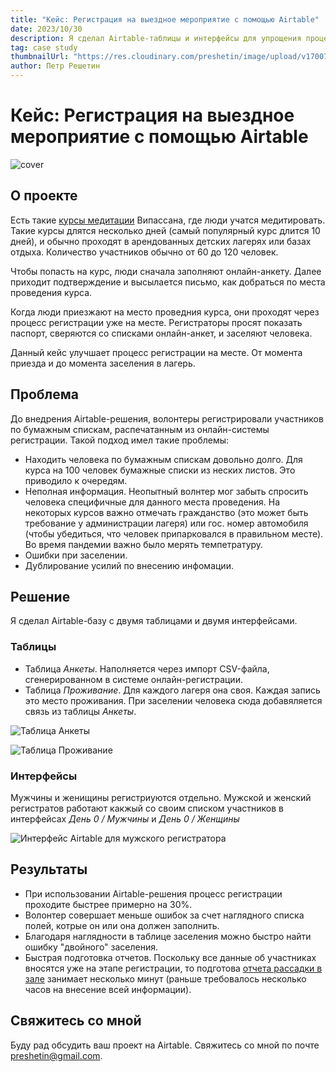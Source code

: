 ```yaml
---
title: "Кейс: Регистрация на выездное мероприятие с помощью Airtable"
date: 2023/10/30
description: Я сделал Airtable-таблицы и интерфейсы для упрощения процесса регистрации на курсы медитации"
tag: case study
thumbnailUrl: "https://res.cloudinary.com/preshetin/image/upload/v1700742086/preshetin.com/case-studies/airtable-cover_pjgcaq.png"
author: Петр Решетин
---
```


# Кейс: Регистрация на выездное мероприятие с помощью Airtable

![cover](https://res.cloudinary.com/preshetin/image/upload/v1700742086/preshetin.com/case-studies/airtable-cover_pjgcaq.png)

## О проекте

Есть такие [курсы медитации](https://www.dhamma.org/ru) Випассана, где люди учатся медитировать. Такие курсы длятся несколько дней (самый популярный курс длится 10 дней), и обычно проходят в арендованных детских лагерях или базах отдыха. Количество участников обычно от 60 до 120 человек.

Чтобы попасть на курс, люди сначала заполняют онлайн-анкету. Далее приходит подтверждение и высылается письмо, как добраться по места проведения курса.

Когда люди приезжают на место проведния курса, они проходят через процесс регистрации уже на месте. Регистраторы просят показать паспорт, сверяются со списками онлайн-анкет, и заселяют человека. 

Данный кейс улучшает процесс регистрации на месте. От момента приезда и до момента заселения в лагерь.

## Проблема

До внедрения Airtable-решения, волонтеры регистрировали участников по бумажным спискам, распечатанным из онлайн-системы регистрации. Такой подход имел такие проблемы:
- Находить человека по бумажным спискам довольно долго. Для курса на 100 человек бумажные списки из неских листов. Это приводило к очередям.
- Неполная информация. Неопытный волнтер мог забыть спросить человека специфичные для данного места проведения. На некоторых курсов важно отмечать гражданство (это может быть требование у администрации лагеря) или гос. номер автомобиля (чтобы убедиться, что человек припарковался в правильном месте). Во время пандемии важно было мерять темпетратуру.
- Ошибки при заселении. 
- Дублирование усилий по внесению инфомации. 

## Решение

Я сделал Airtable-базу с двумя таблицами и двумя интерфейсами.

### Таблицы
- Таблица *Анкеты*. Наполняется через импорт CSV-файла, сгенерированном в системе онлайн-регистрации.
- Таблица *Проживание*. Для каждого лагеря она своя. Каждая запись это место проживания. При заселении человека сюда добавяляется связь из таблицы *Анкеты*.

![Таблица *Анкеты*](https://res.cloudinary.com/preshetin/image/upload/v1700741395/preshetin.com/case-studies/airtable-applicaions-table_idh2a3.png)

![Таблица *Проживание*](https://res.cloudinary.com/preshetin/image/upload/v1700741395/preshetin.com/case-studies/airtable-accommodations-table_inopnv.png)

### Интерфейсы 
Мужчины и женищины регистриуются отдельно. Мужской и женский регистратов работают какжый со своим списком участников в интерфейсах *День 0 / Мужчины* и *День 0 / Женщины*

![Интерфейс Airtable для мужского регистратора](https://res.cloudinary.com/preshetin/image/upload/v1700738738/preshetin.com/case-studies/airtable-interface-males_pbxcra.png)

 ## Результаты

- При использовании Airtable-решения процесс регистрации проходите быстрее примерно на 30%.
- Волонтер совершает меньше ошибок за счет наглядного списка полей, котрые он или она должен заполнить.
- Благодаря наглядности в таблице заселения можно быстро найти ошибку "двойного" заселения.
- Быстрая подготовка отчетов. Поскольку все данные об участниках вносятся уже на этапе регистрации, то подготова [отчета рассадки в зале](https://www.preshetin.com/posts/case-study-sitting-plan-miro-app) занимает несколько минут (раньше требовалось несколько часов на внесение всей информации).

## Свяжитесь со мной

Буду рад обсудить ваш проект на Airtable. Свяжитесь со мной по почте preshetin@gmail.com.
